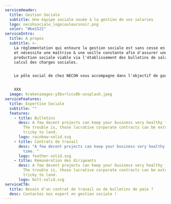 ```yaml
---
serviceHeader:
  title: Gestion Sociale
  subtitle: Une équipe sociale vouée à la gestion de vos salariés
  logo: necohsociale_logocouleursnoir.png
  color: "#be1522"
serviceIntro:
  title: A propos
  subtitle: >-
    La règlementation qui entoure la gestion sociale est sans cesse en évolution
    et nécessite une maîtrise & une veille constante afin d'assurer une
    production sociale viable via l'établissement des bulletins de salaire et le
    calcul des charges sociales.


    Le pôle social de chez NECOH vous accompagne dans l'objectif de garantir et optimiser la gestion de votre personnel. Nous vous apportons et mettons à disposition notre expertise en matière de production sociale et de conseil en ressources humaines.


    XXX
  image: krakenimages-y5bvrlccx8k-unsplash.jpeg
serviceFeatures:
  title: Expertise Sociale
  subtitle: ""
  features:
    - title: Bulletins
      desc: A few decent projects can keep your business very healthy for a long time.
        The trouble is, those lucrative corporate contracts can be extremely
        tricky to land.
      logo: rainbow-solid.svg
    - title: Contrats de travail
      desc: "A few decent projects can keep your business very healthy for a long
        time. "
      logo: feather-solid.svg
    - title: Rémunération des dirigeants
      desc: A few decent projects can keep your business very healthy for a long time.
        The trouble is, those lucrative corporate contracts can be extremely
        tricky to land.
      logo: bolt-solid.svg
serviceCTA:
  title: Besoin d'un contrat de travail ou de bulletins de paie ?
  desc: Contactez nos expert en gestion sociale !
---
```

